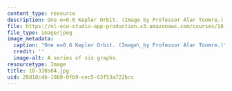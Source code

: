 ```yaml
---
content_type: resource
description: One e=0.6 Kepler Orbit. (Image by Professor Alar Toomre.)
file: https://ol-ocw-studio-app-production.s3.amazonaws.com/courses/18-330-introduction-to-numerical-analysis-spring-2004/28d18c4b18680fb9cec563f53a722bcc_18-330s04.jpg
file_type: image/jpeg
image_metadata:
  caption: "One e=0.6 Kepler Orbit. (Image\_by Professor Alar Toomre.)"
  credit: ''
  image-alt: A series of six graphs.
resourcetype: Image
title: 18-330s04.jpg
uid: 28d18c4b-1868-0fb9-cec5-63f53a722bcc
---
```

